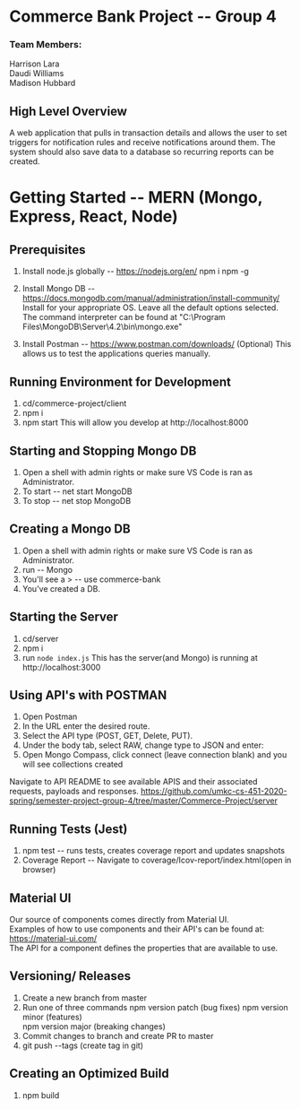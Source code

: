 # Commerce Bank Project -- Group 4     
### Team Members:   
Harrison Lara  
Daudi Williams  
Madison Hubbard  
  
## High Level Overview  
A web application that pulls in transaction details and allows the user to set triggers for notification rules and receive notifications around them.  The system should also save data to a database so recurring reports can be created.  

# Getting Started -- MERN (Mongo, Express, React, Node)

## Prerequisites
  1. Install node.js globally -- https://nodejs.org/en/
       npm i npm -g

  2. Install Mongo DB -- https://docs.mongodb.com/manual/administration/install-community/  
      Install for your appropriate OS. Leave all the default options selected.
      The command interpreter can be found at "C:\Program Files\MongoDB\Server\4.2\bin\mongo.exe"

  3. Install Postman -- https://www.postman.com/downloads/  (Optional)
      This allows us to test the applications queries manually. 

## Running Environment for Development
  1. cd/commerce-project/client
  2. npm i
  3. npm start
      This will allow you develop at http://localhost:8000  
      
## Starting and Stopping Mongo DB
  1. Open a shell with admin rights or make sure VS Code is ran as Administrator.
  2. To start -- net start MongoDB
  3. To stop -- net stop MongoDB

  ## Creating a Mongo DB
  1. Open a shell with admin rights or make sure VS Code is ran as Administrator.
  2. run -- Mongo
  3. You'll see a > -- use commerce-bank
  4. You've created a DB.

  ## Starting the Server
  1. cd/server
  2. npm i
  3. run `node index.js`
      This has the server(and Mongo) is running at http://localhost:3000

  ## Using API's with POSTMAN  
  1. Open Postman
  2. In the URL enter the desired route.
  3. Select the API type (POST, GET, Delete, PUT).
  4. Under the body tab, select RAW, change type to JSON and enter:  
  5. Open Mongo Compass, click connect (leave connection blank) and you will see collections created
  
  Navigate to API README to see available APIS and their associated requests, payloads and responses. 
  https://github.com/umkc-cs-451-2020-spring/semester-project-group-4/tree/master/Commerce-Project/server

## Running Tests (Jest)
  1. npm test -- runs tests, creates coverage report and updates snapshots  
  2. Coverage Report -- Navigate to coverage/Icov-report/index.html(open in browser)  

  
## Material UI  
Our source of components comes directly from Material UI.  
Examples of how to use components and their API's can be found at: https://material-ui.com/  
The API for a component defines the properties that are available to use. 

## Versioning/ Releases
 1. Create a new branch from master
 2. Run one of three commands
    npm version patch (bug fixes)
    npm version minor (features)  
    npm version major (breaking changes)  
  3. Commit changes to branch and create PR to master
  4. git push --tags (create tag in git)    

## Creating an Optimized Build
  1. npm build
